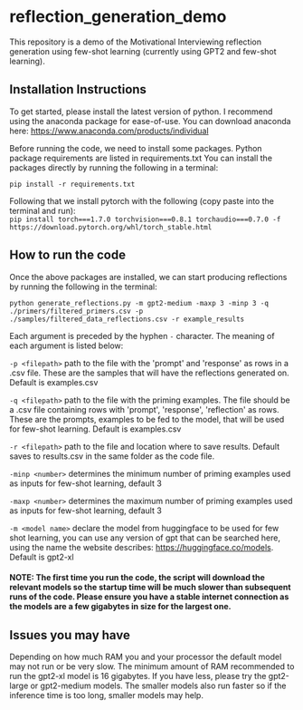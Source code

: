 # reflection_generation_demo
 This repository is a demo of the Motivational Interviewing reflection generation using few-shot learning (currently using GPT2 and few-shot learning). 

## Installation Instructions
To get started, please install the latest version of python. I recommend using the anaconda package for ease-of-use. 
You can download anaconda here: https://www.anaconda.com/products/individual

Before running the code, we need to install some packages.
Python package requirements are listed in requirements.txt
You can install the packages directly by running the following in a terminal: 

`pip install -r requirements.txt` 

Following that we install pytorch with the following (copy paste into the terminal and run):  
`pip install torch===1.7.0 torchvision===0.8.1 torchaudio===0.7.0 -f https://download.pytorch.org/whl/torch_stable.html`

## How to run the code
Once the above packages are installed, we can start producing reflections by running the following in the terminal:

`python generate_reflections.py -m gpt2-medium -maxp 3 -minp 3 -q ./primers/filtered_primers.csv -p ./samples/filtered_data_reflections.csv -r example_results`

Each argument is preceded by the hyphen `-` character. The meaning of each argument is listed below:

`-p <filepath>` path to the file with the 'prompt' and 'response' as rows in a .csv file. These are the samples that will have the reflections generated on. Default is examples.csv

`-q <filepath>` path to the file with the priming examples. The file should be a .csv file containing rows with 'prompt', 'response', 'reflection' as rows. These are the prompts, examples to be fed to the model, that will be used for few-shot learning. 
Default is examples.csv

`-r <filepath>` path to the file and location where to save results. Default saves to results.csv in the same folder as the code file.

`-minp <number>` determines the minimum number of priming examples used as inputs for few-shot learning, default 3

`-maxp <number>` determines the maximum number of priming examples used as inputs for few-shot learning, default 3

`-m <model name>` declare the model from huggingface to be used for few shot learning, you can use any version of gpt that can be searched here, using the name the website describes: https://huggingface.co/models. Default is gpt2-xl


#### NOTE: The first time you run the code, the script will download the relevant models so the startup time will be much slower than subsequent runs of the code. Please ensure you have a stable internet connection as the models are a few gigabytes in size for the largest one.

## Issues you may have 
Depending on how much RAM you and your processor  the default model may not run or be very slow. The minimum amount of RAM recommended to run the gpt2-xl model is 16 gigabytes. If you have less, please try the gpt2-large or gpt2-medium models. The smaller models also run faster so if the inference time is too long, smaller models may help. 

